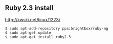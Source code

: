## Ruby 2.3 install

http://kwski.net/linux/1223/

```
$ sudo apt-add-repository ppa:brightbox/ruby-ng
$ sudo apt-get update
$ sudo apt-get install ruby2.3
```
